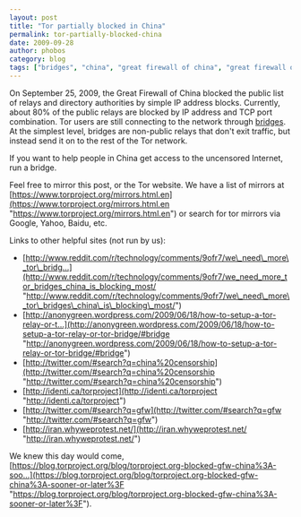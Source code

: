 ```yaml
---
layout: post
title: "Tor partially blocked in China"
permalink: tor-partially-blocked-china
date: 2009-09-28
author: phobos
category: blog
tags: ["bridges", "china", "great firewall of china", "great firewall of iran", "October 1", "tor blocked"]
---
```


On September 25, 2009, the Great Firewall of China blocked the public list of relays and directory authorities by simple IP address blocks. Currently, about 80% of the public relays are blocked by IP address and TCP port combination. Tor users are still connecting to the network through [bridges](https://www.torproject.org/bridges). At the simplest level, bridges are non-public relays that don't exit traffic, but instead send it on to the rest of the Tor network.

If you want to help people in China get access to the uncensored Internet, run a bridge.

Feel free to mirror this post, or the Tor website. We have a list of mirrors at [https://www.torproject.org/mirrors.html.en](https://www.torproject.org/mirrors.html.en "https://www.torproject.org/mirrors.html.en") or search for tor mirrors via Google, Yahoo, Baidu, etc.

Links to other helpful sites (not run by us):

- [http://www.reddit.com/r/technology/comments/9ofr7/we\_need\_more\_tor\_bridg...](http://www.reddit.com/r/technology/comments/9ofr7/we_need_more_tor_bridges_china_is_blocking_most/ "http://www.reddit.com/r/technology/comments/9ofr7/we\_need\_more\_tor\_bridges\_china\_is\_blocking\_most/")
- [http://anonygreen.wordpress.com/2009/06/18/how-to-setup-a-tor-relay-or-t...](http://anonygreen.wordpress.com/2009/06/18/how-to-setup-a-tor-relay-or-tor-bridge/#bridge "http://anonygreen.wordpress.com/2009/06/18/how-to-setup-a-tor-relay-or-tor-bridge/#bridge")
- [http://twitter.com/#search?q=china%20censorship](http://twitter.com/#search?q=china%20censorship "http://twitter.com/#search?q=china%20censorship")
- [http://identi.ca/torproject](http://identi.ca/torproject "http://identi.ca/torproject")
- [http://twitter.com/#search?q=gfw](http://twitter.com/#search?q=gfw "http://twitter.com/#search?q=gfw")
- [http://iran.whyweprotest.net/](http://iran.whyweprotest.net/ "http://iran.whyweprotest.net/")

We knew this day would come, [https://blog.torproject.org/blog/torproject.org-blocked-gfw-china%3A-soo...](https://blog.torproject.org/blog/torproject.org-blocked-gfw-china%3A-sooner-or-later%3F "https://blog.torproject.org/blog/torproject.org-blocked-gfw-china%3A-sooner-or-later%3F").

